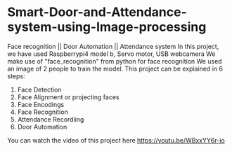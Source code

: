 # Smart-Door-and-Attendance-system-using-Image-processing
Face recognition || Door Automation || Attendance system
In this project, we have used Raspberrypi4 model b, Servo motor, USB webcamera
We make use of "face_recognition" from python for face recognition
We used an image of 2 people to train the model. This project can be explained in 6 steps:
1) Face Detection
2) Face Alignment or projecting faces
3) Face Encodings
4) Face Recognition
5) Attendance Recordiing
6) Door Automation

You can watch the video of this project here https://youtu.be/WBxxYY6r-jo
